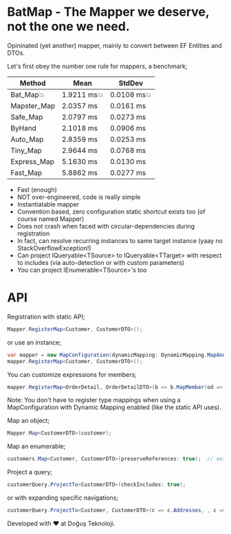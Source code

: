 # BatMap - The Mapper we deserve, not the one we need.
Opininated (yet another) mapper, mainly to convert between EF Entities and DTOs.


Let's first obey the number one rule for mappers, a benchmark;

|      Method |      Mean |    StdDev |
|------------ |---------- |---------- |
|     Bat_Map:boom: | 1.9211 ms:boom: | 0.0108 ms:boom: |
| Mapster_Map | 2.0357 ms | 0.0161 ms |
|    Safe_Map | 2.0797 ms | 0.0273 ms |
|      ByHand | 2.1018 ms | 0.0906 ms |
|    Auto_Map | 2.8359 ms | 0.0253 ms |
|    Tiny_Map | 2.9644 ms | 0.0768 ms |
| Express_Map | 5.1630 ms | 0.0130 ms |
|    Fast_Map | 5.8862 ms | 0.0277 ms |
    
    
* Fast (enough)
* NOT over-engineered, code is really simple
* Instantiatable mapper
* Convention based, zero configuration static shortcut exists too (of course named Mapper)
* Does not crash when faced with circular-dependencies during registration
* In fact, can resolve recurring instances to same target instance (yaay no StackOverflowException!)
* Can project IQueryable\<TSource\> to IQueryable\<TTarget\> with respect to includes (via auto-detection or with custom parameters)
* You can project IEnumerable\<TSource\>'s too

# API
Registration with static API;
```csharp
Mapper.RegisterMap<Customer, CustomerDTO>();
```
or use an instance;
```csharp
var mapper = new MapConfiguration(dynamicMapping: DynamicMapping.MapAndCache, preserveReferences: true);
mapper.RegisterMap<Customer, CustomerDTO>();
```
You can customize expressions for members;
```csharp
mapper.RegisterMap<OrderDetail, OrderDetailDTO>(b => b.MapMember(od => od.SubPrice, (od, mc) => od.Count * od.UnitPrice));
```

Note: You don't have to register type mappings when using a MapConfiguration with Dynamic Mapping enabled (like the static API uses).

Map an object;
```csharp
Mapper.Map<CustomerDTO>(customer);
```
Map an enumerable;
```csharp
customers.Map<Customer, CustomerDTO>(preserveReferences: true);  // extension methods FTW!
```
Project a query;
```csharp
customerQuery.ProjectTo<CustomerDTO>(checkIncludes: true);
```
or with expanding specific navigations;
```csharp
customerQuery.ProjectTo<Customer, CustomerDTO>(c => c.Addresses, , c => c.Orders);
```


Developed with :heart: at Doğuş Teknoloji.
